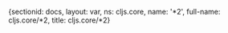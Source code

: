 {sectionid: docs, layout: var, ns: cljs.core, name: '*2', full-name: cljs.core/*2,
  title: cljs.core/*2}
